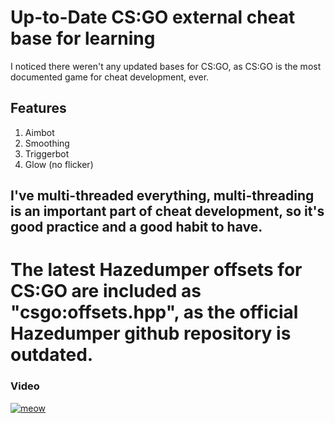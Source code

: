 # Up-to-Date CS:GO external cheat base for learning

I noticed there weren't any updated bases for CS:GO, as CS:GO is the most documented game for cheat development, ever.

## Features

1. Aimbot
2. Smoothing
3. Triggerbot
4. Glow (no flicker)

## I've multi-threaded everything, multi-threading is an important part of cheat development, so it's good practice and a good habit to have.

# The latest Hazedumper offsets for CS:GO are included as "csgo:offsets.hpp", as the official Hazedumper github repository is outdated.

### Video
[![meow](https://img.youtube.com/vi/KnqqxL9R83o/0.jpg)](https://www.youtube.com/watch?v=KnqqxL9R83o)
